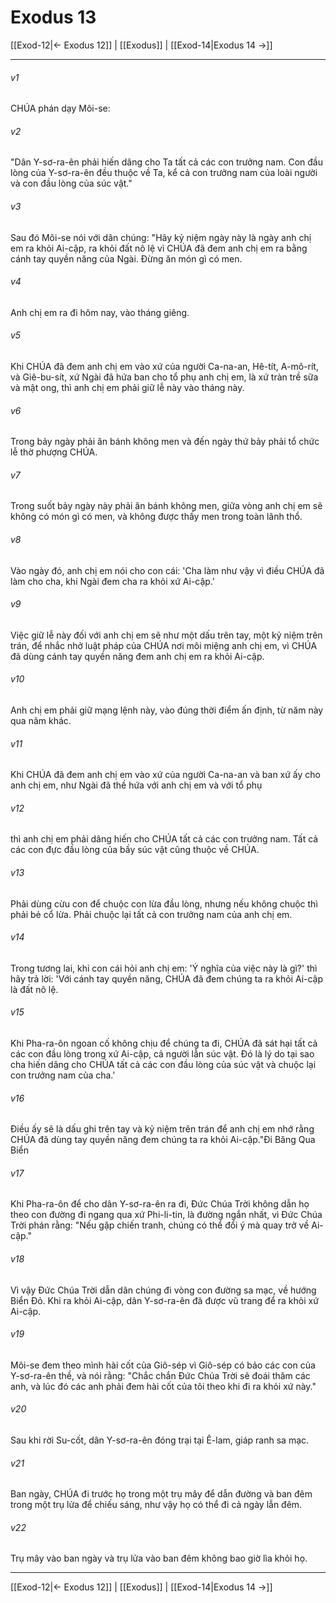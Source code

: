 # Exodus 13

[[Exod-12|← Exodus 12]] | [[Exodus]] | [[Exod-14|Exodus 14 →]]
***



###### v1 
CHÚA phán dạy Môi-se: 

###### v2 
"Dân Y-sơ-ra-ên phải hiến dâng cho Ta tất cả các con trưởng nam. Con đầu lòng của Y-sơ-ra-ên đều thuộc về Ta, kể cả con trưởng nam của loài người và con đầu lòng của súc vật." 

###### v3 
Sau đó Môi-se nói với dân chúng: "Hãy kỷ niệm ngày này là ngày anh chị em ra khỏi Ai-cập, ra khỏi đất nô lệ vì CHÚA đã đem anh chị em ra bằng cánh tay quyền năng của Ngài. Đừng ăn món gì có men. 

###### v4 
Anh chị em ra đi hôm nay, vào tháng giêng. 

###### v5 
Khi CHÚA đã đem anh chị em vào xứ của người Ca-na-an, Hê-tít, A-mô-rít, và Giê-bu-sít, xứ Ngài đã hứa ban cho tổ phụ anh chị em, là xứ tràn trề sữa và mật ong, thì anh chị em phải giữ lễ này vào tháng này. 

###### v6 
Trong bảy ngày phải ăn bánh không men và đến ngày thứ bảy phải tổ chức lễ thờ phượng CHÚA. 

###### v7 
Trong suốt bảy ngày này phải ăn bánh không men, giữa vòng anh chị em sẽ không có món gì có men, và không được thấy men trong toàn lãnh thổ. 

###### v8 
Vào ngày đó, anh chị em nói cho con cái: 'Cha làm như vậy vì điều CHÚA đã làm cho cha, khi Ngài đem cha ra khỏi xứ Ai-cập.' 

###### v9 
Việc giữ lễ này đối với anh chị em sẽ như một dấu trên tay, một kỷ niệm trên trán, để nhắc nhở luật pháp của CHÚA nơi môi miệng anh chị em, vì CHÚA đã dùng cánh tay quyền năng đem anh chị em ra khỏi Ai-cập. 

###### v10 
Anh chị em phải giữ mạng lệnh này, vào đúng thời điểm ấn định, từ năm này qua năm khác. 

###### v11 
Khi CHÚA đã đem anh chị em vào xứ của người Ca-na-an và ban xứ ấy cho anh chị em, như Ngài đã thề hứa với anh chị em và với tổ phụ 

###### v12 
thì anh chị em phải dâng hiến cho CHÚA tất cả các con trưởng nam. Tất cả các con đực đầu lòng của bầy súc vật cũng thuộc về CHÚA. 

###### v13 
Phải dùng cừu con để chuộc con lừa đầu lòng, nhưng nếu không chuộc thì phải bẻ cổ lừa. Phải chuộc lại tất cả con trưởng nam của anh chị em. 

###### v14 
Trong tương lai, khi con cái hỏi anh chị em: 'Ý nghĩa của việc này là gì?' thì hãy trả lời: 'Với cánh tay quyền năng, CHÚA đã đem chúng ta ra khỏi Ai-cập là đất nô lệ. 

###### v15 
Khi Pha-ra-ôn ngoan cố không chịu để chúng ta đi, CHÚA đã sát hại tất cả các con đầu lòng trong xứ Ai-cập, cả người lẫn súc vật. Đó là lý do tại sao cha hiến dâng cho CHÚA tất cả các con đầu lòng của súc vật và chuộc lại con trưởng nam của cha.' 

###### v16 
Điều ấy sẽ là dấu ghi trên tay và kỷ niệm trên trán để anh chị em nhớ rằng CHÚA đã dùng tay quyền năng đem chúng ta ra khỏi Ai-cập."Đi Băng Qua Biển 

###### v17 
Khi Pha-ra-ôn để cho dân Y-sơ-ra-ên ra đi, Đức Chúa Trời không dẫn họ theo con đường đi ngang qua xứ Phi-li-tin, là đường ngắn nhất, vì Đức Chúa Trời phán rằng: "Nếu gặp chiến tranh, chúng có thể đổi ý mà quay trở về Ai-cập." 

###### v18 
Vì vậy Đức Chúa Trời dẫn dân chúng đi vòng con đường sa mạc, về hướng Biển Đỏ. Khi ra khỏi Ai-cập, dân Y-sơ-ra-ên đã được vũ trang để ra khỏi xứ Ai-cập. 

###### v19 
Môi-se đem theo mình hài cốt của Giô-sép vì Giô-sép có bảo các con của Y-sơ-ra-ên thề, và nói rằng: "Chắc chắn Đức Chúa Trời sẽ đoái thăm các anh, và lúc đó các anh phải đem hài cốt của tôi theo khi đi ra khỏi xứ này." 

###### v20 
Sau khi rời Su-cốt, dân Y-sơ-ra-ên đóng trại tại Ê-lam, giáp ranh sa mạc. 

###### v21 
Ban ngày, CHÚA đi trước họ trong một trụ mây để dẫn đường và ban đêm trong một trụ lửa để chiếu sáng, như vậy họ có thể đi cả ngày lẫn đêm. 

###### v22 
Trụ mây vào ban ngày và trụ lửa vào ban đêm không bao giờ lìa khỏi họ.

***
[[Exod-12|← Exodus 12]] | [[Exodus]] | [[Exod-14|Exodus 14 →]]
